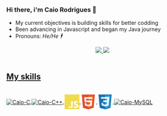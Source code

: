 ### Hi there, i'm Caio Rodrigues 👋

- My current objectives is building skills for better codding
- Been advancing in Javascript and began my Java journey
- Pronouns: <i>He/He 🕴️</i>

<div align="center">
  <a href="https://github.com/KaioshinRodrigues">
  <img height="180em" src="https://github-readme-stats.vercel.app/api?username=KaioshinRodrigues&show_icons=true&theme=tokyonight&include_all_commits=true&count_private=true"/>
  <img height="180em" src="https://github-readme-stats.vercel.app/api/top-langs/?username=KaioshinRodrigues&layout=compact&langs_count=7&theme=tokyonight"/>
</div>
<div style="display: inline_block"><br>

  
## My skills 
<div style="display: inline_block"><br>
  <img align="center" alt="Caio-C" height="40" width="40" src="https://cdn.jsdelivr.net/gh/devicons/devicon/icons/c/c-original.svg" />
  <img align="center" alt="Caio-C++" height="40" width="40" src="https://cdn.jsdelivr.net/gh/devicons/devicon/icons/cplusplus/cplusplus-original.svg" />
  <img align="center" alt="Caio-Js" height="40" width="40" src="https://raw.githubusercontent.com/devicons/devicon/master/icons/javascript/javascript-plain.svg">
  <img align="center" alt="Caio-HTML" height="40" width="40" src="https://raw.githubusercontent.com/devicons/devicon/master/icons/html5/html5-original.svg">
  <img align="center" alt="Caio-CSS" height="40" width="40" src="https://raw.githubusercontent.com/devicons/devicon/master/icons/css3/css3-original.svg">
  <img align="center" alt="Caio-MySQL" height="40" width="40" src="https://cdn.jsdelivr.net/gh/devicons/devicon/icons/mysql/mysql-plain-wordmark.svg" />
  <!-- <img align="center" alt="Caio-Python" height="30" width="40" src="https://raw.githubusercontent.com/devicons/devicon/master/icons/python/python-original.svg"> -->
  <!-- <img align="center" alt="Caio-Csharp" height="30" width="40" src="https://raw.githubusercontent.com/devicons/devicon/master/icons/csharp/csharp-original.svg"> -->
</div>
